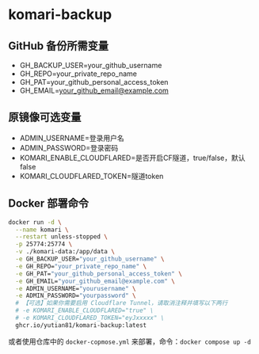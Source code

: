 # komari-backup

## GitHub 备份所需变量

- GH_BACKUP_USER=your_github_username 
- GH_REPO=your_private_repo_name 
- GH_PAT=your_github_personal_access_token 
- GH_EMAIL=your_github_email@example.com

## 原镜像可选变量

- ADMIN_USERNAME=登录用户名
- ADMIN_PASSWORD=登录密码
- KOMARI_ENABLE_CLOUDFLARED=是否开启CF隧道，true/false，默认 false
- KOMARI_CLOUDFLARED_TOKEN=隧道token

## Docker 部署命令

```bash
docker run -d \
  --name komari \
  --restart unless-stopped \
  -p 25774:25774 \
  -v ./komari-data:/app/data \
  -e GH_BACKUP_USER="your_github_username" \
  -e GH_REPO="your_private_repo_name" \
  -e GH_PAT="your_github_personal_access_token" \
  -e GH_EMAIL="your_github_email@example.com" \
  -e ADMIN_USERNAME="yourusername" \
  -e ADMIN_PASSWORD="yourpassword" \
  # 【可选】如果你需要启用 Cloudflare Tunnel，请取消注释并填写以下两行
  # -e KOMARI_ENABLE_CLOUDFLARED="true" \
  # -e KOMARI_CLOUDFLARED_TOKEN="eyJxxxxx" \
  ghcr.io/yutian81/komari-backup:latest
```

或者使用仓库中的 `docker-copmose.yml` 来部署，命令：`docker compose up -d`

